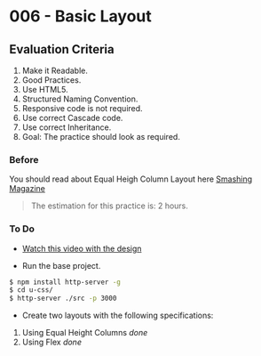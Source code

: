 # 006 - Basic Layout

## Evaluation Criteria

1.  Make it Readable.
2.  Good Practices.
3.  Use HTML5.
4.  Structured Naming Convention.
5.  Responsive code is not required.
6.  Use correct Cascade code.
7.  Use correct Inheritance.
8.  Goal: The practice should look as required.

### Before

You should read about Equal Heigh Column Layout here [Smashing Magazine][1]

> The estimation for this practice is: 2 hours.

### To Do

* [Watch this video with the design][2]

* Run the base project.

```sh
$ npm install http-server -g
$ cd u-css/
$ http-server ./src -p 3000
```

* Create two layouts with the following specifications:

1.  Using Equal Height Columns _done_
2.  Using Flex _done_

[1]: https://www.smashingmagazine.com/2010/11/equal-height-columns-using-borders-and-negative-margins-with-css/
[2]: https://drive.google.com/a/talosdigital.com/file/d/1AlhahHh75yQdSRA8Ix1HOIjBrPnRX25e/view?usp=sharing
